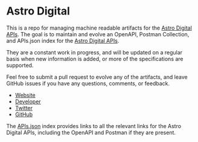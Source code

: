# Astro DigitalThis is a repo for managing machine readable artifacts for the [Astro Digital APIs](https://astrodigital.com). The goal is to maintain and evolve an OpenAPI, Postman Collection, and APIs.json index for the [Astro Digital APIs](https://astrodigital.com).They are a constant work in progress, and will be updated on a regular basis when new information is added, or more of the specifications are supported.Feel free to submit a pull request to evolve any of the artifacts, and leave GitHub issues if you have any questions, comments, or feedback.- [Website](https://astrodigital.com)- [Developer](https://astrodigital.com)- [Twitter](https://twitter.com/astrodigitalgeo)- [GitHub](https://github.com/astrodigital)The [APIs.json](https://github.com/api-evangelist/astro-digital/blob/master/apis.json) index provides links to all the relevant links for the Astro Digital APIs, including the OpenAPI and Postman if they are present.